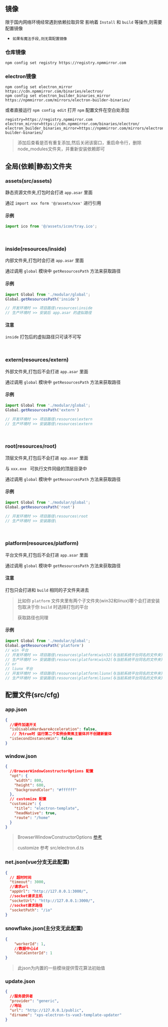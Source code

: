 ## 镜像

限于国内网络环境经常遇到依赖拉取异常 影响着 `Install` 和 `build` 等操作,则需要配置镜像

 - `如果有魔法手段,则无需配置镜像`

### 仓库镜像

```shell
npm config set registry https://registry.npmmirror.com
```

### electron镜像

```shell
npm config set electron_mirror https://cdn.npmmirror.com/binaries/electron/
npm config set electron_builder_binaries_mirror https://npmmirror.com/mirrors/electron-builder-binaries/
```

或者直接运行 `npm config edit` 打开 `npm` 配置文件在空白处添加

```shell
registry=https://registry.npmmirror.com
electron_mirror=https://cdn.npmmirror.com/binaries/electron/
electron_builder_binaries_mirror=https://npmmirror.com/mirrors/electron-builder-binaries/
```

> 添加后查看是否有重复添加,然后关闭该窗口，重启命令行，删除node_modules文件夹，并重新安装依赖即可



## 全局(依赖|静态)文件夹

### assets(src/assets)

静态资源文件夹,打包时会打进 `app.asar` 里面

通过 ``import xxx form '@/assets/xxx'`` 进行引用

#### 示例

```ts
import ico from '@/assets/icon/tray.ico';
```

&nbsp;

### inside(resources/inside)

内部文件夹,打包时会打进 `app.asar` 里面

通过调用 `global` 模块中 `getResourcesPath` 方法来获取路径

#### 示例

```ts
import Global from './modular/global';
Global.getResourcesPath('inside') 

// 开发环境时 >> 项目路径\resources\inside
// 生产环境时 >> 安装后 app.asar 的虚拟路径
```

#### 注意
`inside` 打包后的虚拟路径只可读不可写

&nbsp;


### extern(resources/extern)

外部文件夹,打包后不会打进 `app.asar` 里面

通过调用 `global` 模块中 `getResourcesPath` 方法来获取路径

#### 示例

```ts
import Global from './modular/global';
Global.getResourcesPath('extern') 

// 开发环境时 >> 项目路径\resources\extern
// 生产环境时 >> 安装路径\resources\extern
```

&nbsp;

### root(resources/root)

顶层文件夹,打包后不会打进 `app.asar` 里面 

与 `xxx.exe ` 可执行文件同级的顶层目录中

通过调用 `global` 模块中 `getResourcesPath` 方法来获取路径

#### 示例

```ts
import Global from './modular/global';
Global.getResourcesPath('root') 

// 开发环境时 >> 项目路径\resources\root
// 生产环境时 >> 安装路径\
```

&nbsp;

### platform(resources/platform)

平台文件夹,打包后不会打进 `app.asar` 里面 

通过调用 `global` 模块中 `getResourcesPath` 方法来获取路径

#### 注意

打包只会打进和 `build` 相同的子文件夹进去

> 比如你 `platform` 文件夹里有两个子文件夹(win32和linux)哪个会打进安装包取决于你 `build` 时选择打包的平台
>
> 获取路径也同理

#### 示例

```ts
import Global from './modular/global';
Global.getResourcesPath('platform') 
// win 平台
// 开发环境时 >> 项目路径\resources\platform\win32(与当前系统平台同名的文件夹)
// 生产环境时 >> 安装路径\resources\platform\win32(与当前系统平台同名的文件夹)
// or
// liunx 平台
// 开发环境时 >> 项目路径\resources\platform\liunx(与当前系统平台同名的文件夹)
// 生产环境时 >> 安装路径\resources\platform\liunx(与当前系统平台同名的文件夹)
```




## 配置文件(src/cfg)

### app.json 

```json
{
  //硬件加速开关  
  "isDisableHardwareAcceleration": false,
   // 为true时 运行第二个实例会聚焦主窗体并不创建新窗体
  "isSecondInstanceWin": false
}
```



### window.json

```json
{
  //BrowserWindowConstructorOptions 配置
  "opt": {
    "width": 800,
    "height": 600,
    "backgroundColor": "#ffffff"
  },
  // customize 配置
  "customize": {
    "title": "electron-template",
    "headNative": true,
    "route": "/home"
  }
}
```

> BrowserWindowConstructorOptions [参考](https://www.electronjs.org/zh/docs/latest/api/browser-window#new-browserwindowoptions)
>
> customize 参考 src/electron.d.ts



### net.json(vue分支无此配置)

```json
{
  // 超时时间
  "timeout": 3000,
  //请求url
  "appUrl": "http://127.0.0.1:3000/",
  //socket请求主机 
  "socketUrl": "http://127.0.0.1:3000/",
  //socket请求路径  
  "socketPath": "/io"
}
```



### snowflake.json(主分支无此配置)

```json
{
    "workerId": 1,
    //数据中心id
    "dataCenterId": 1
}
```

> 此json为内置的一些模块提供雪花算法初始值



### update.json

```json
{
  //服务提供者
  "provider": "generic",
  //地址
  "url": "http://127.0.0.1/public",
  "dirname": "xps-electron-ts-vue3-template-updater"
}
```



